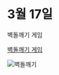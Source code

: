 # 3월 17일

벽돌깨기 게임

[벽돌깨기 게임](https://post.naver.com/viewer/postView.nhn?volumeNo=7415574&memberNo=11439725)

![벽돌깨기](https://post-phinf.pstatic.net/MjAxODA1MDhfMTkw/MDAxNTI1NzYwNzI4ODkw.fjw4zx1hMCdfFSuxKIxLoYhCogLz3GoaQJwQiWEp2e4g.hPtRTlMWWZL13c2AKUWAdfL1FdGm9X0VPDE4ZQqqo6kg.PNG/image.png?type=w1200)
